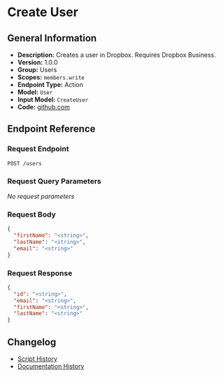 <!-- BEGIN GENERATED CONTENT -->
# Create User

## General Information

- **Description:** Creates a user in Dropbox. Requires Dropbox Business.
- **Version:** 1.0.0
- **Group:** Users
- **Scopes:** `members.write`
- **Endpoint Type:** Action
- **Model:** `User`
- **Input Model:** `CreateUser`
- **Code:** [github.com](https://github.com/NangoHQ/integration-templates/tree/main/integrations/dropbox/actions/create-user.ts)


## Endpoint Reference

### Request Endpoint

`POST /users`

### Request Query Parameters

_No request parameters_

### Request Body

```json
{
  "firstName": "<string>",
  "lastName": "<string>",
  "email": "<string>"
}
```

### Request Response

```json
{
  "id": "<string>",
  "email": "<string>",
  "firstName": "<string>",
  "lastName": "<string>"
}
```

## Changelog

- [Script History](https://github.com/NangoHQ/integration-templates/commits/main/integrations/dropbox/actions/create-user.ts)
- [Documentation History](https://github.com/NangoHQ/integration-templates/commits/main/integrations/dropbox/actions/create-user.md)

<!-- END  GENERATED CONTENT -->

